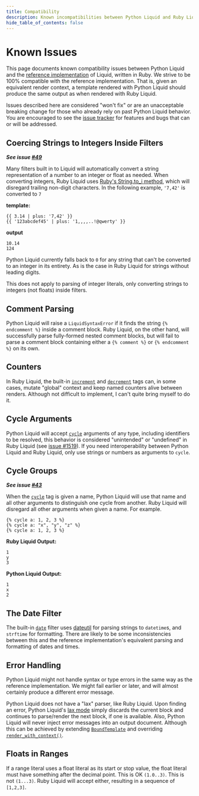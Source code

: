 ```yaml
---
title: Compatibility
description: Known incompatibilities between Python Liquid and Ruby Liquid
hide_table_of_contents: false
---
```


# Known Issues

This page documents known compatibility issues between Python Liquid and the [reference implementation](https://shopify.github.io/liquid/) of Liquid, written in Ruby. We strive to be 100% compatible with the reference implementation. That is, given an equivalent render context, a template rendered with Python Liquid should produce the same output as when rendered with Ruby Liquid.

Issues described here are considered "won't fix" or are an unacceptable breaking change for those who already rely on past Python Liquid behavior. You are encouraged to see the [issue tracker](https://github.com/jg-rp/liquid/issues) for features and bugs that can or will be addressed.

## Coercing Strings to Integers Inside Filters

**_See issue [#49](https://github.com/jg-rp/liquid/issues/49)_**

Many filters built in to Liquid will automatically convert a string representation of a number to an integer or float as needed. When converting integers, Ruby Liquid uses [Ruby's String.to_i method](https://ruby-doc.org/core-3.1.1/String.html#method-i-to_i), which will disregard trailing non-digit characters. In the following example, `'7,42'` is converted to `7`

**template:**

```liquid
{{ 3.14 | plus: '7,42' }}
{{ '123abcdef45' | plus: '1,,,,..!@qwerty' }}
```

**output**

```plain
10.14
124
```

Python Liquid currently falls back to `0` for any string that can't be converted to an integer in its entirety. As is the case in Ruby Liquid for strings without leading digits.

This does not apply to parsing of integer literals, only converting strings to integers (not floats) inside filters.

## Comment Parsing

Python Liquid will raise a `LiquidSyntaxError` if it finds the string `{% endcomment %}` inside a comment block. Ruby Liquid, on the other hand, will successfully parse fully-formed nested comment blocks, but will fail to parse a comment block containing either a `{% comment %}` or `{% endcomment %}` on its own.

## Counters

In Ruby Liquid, the built-in [`increment`](/language/tags#increment) and [`decrement`](/language/tags#decrement) tags can, in some cases, mutate "global" context and keep named counters alive between renders. Although not difficult to implement, I can't quite bring myself to do it.

## Cycle Arguments

Python Liquid will accept [`cycle`](/language/tags#cycle) arguments of any type, including identifiers to be resolved, this behavior is considered "unintended" or "undefined" in Ruby Liquid (see [issue #1519](https://github.com/Shopify/liquid/issues/1519)). If you need interoperability between Python Liquid and Ruby Liquid, only use strings or numbers as arguments to `cycle`.

## Cycle Groups

**_See issue [#43](https://github.com/jg-rp/liquid/issues/43)_**

When the [`cycle`](/language/tags#cycle) tag is given a name, Python Liquid will use that name and all other arguments to distinguish one cycle from another. Ruby Liquid will disregard all other arguments when given a name. For example.

```liquid
{% cycle a: 1, 2, 3 %}
{% cycle a: "x", "y", "z" %}
{% cycle a: 1, 2, 3 %}
```

**Ruby Liquid Output:**

```plain
1
y
3
```

**Python Liquid Output:**

```plain
1
x
2
```

## The Date Filter

The built-in [`date`](/language/filters#date) filter uses [dateutil](https://dateutil.readthedocs.io/en/stable/) for parsing strings to `datetime`s, and `strftime` for formatting. There are likely to be some inconsistencies between this and the reference implementation's equivalent parsing and formatting of dates and times.

## Error Handling

Python Liquid might not handle syntax or type errors in the same way as the reference implementation. We might fail earlier or later, and will almost certainly produce a different error message.

Python Liquid does not have a "lax" parser, like Ruby Liquid. Upon finding an error, Python Liquid's [lax mode](/introduction/strictness) simply discards the current block and continues to parse/render the next block, if one is available. Also, Python Liquid will never inject error messages into an output document. Although this can be achieved by extending [`BoundTemplate`](/api/BoundTemplate) and overriding [`render_with_context()`](/api/BoundTemplate#render_with_context).

## Floats in Ranges

If a range literal uses a float literal as its start or stop value, the float literal must have something after the decimal point. This is OK `(1.0..3)`. This is not `(1...3)`. Ruby Liquid will accept either, resulting in a sequence of `[1,2,3]`.
